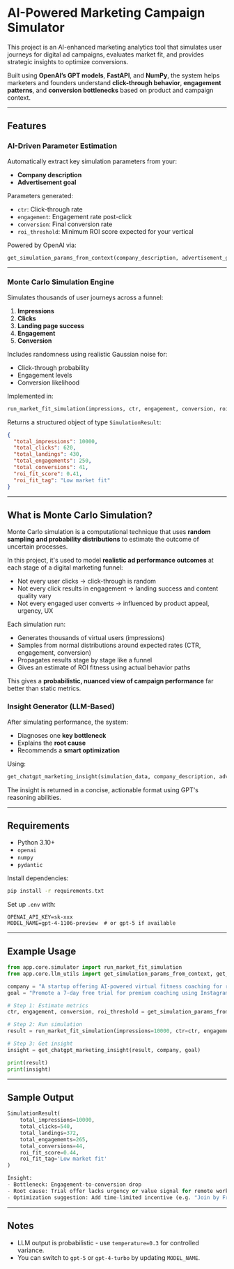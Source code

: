 # AI-Powered Marketing Campaign Simulator

This project is an AI-enhanced marketing analytics tool that simulates user journeys for digital ad campaigns, evaluates market fit, and provides strategic insights to optimize conversions.

Built using **OpenAI’s GPT models**, **FastAPI**, and **NumPy**, the system helps marketers and founders understand **click-through behavior**, **engagement patterns**, and **conversion bottlenecks** based on product and campaign context.

---

## Features

### AI-Driven Parameter Estimation
Automatically extract key simulation parameters from your:
- **Company description**
- **Advertisement goal**

Parameters generated:
- `ctr`: Click-through rate
- `engagement`: Engagement rate post-click
- `conversion`: Final conversion rate
- `roi_threshold`: Minimum ROI score expected for your vertical

Powered by OpenAI via:
```python
get_simulation_params_from_context(company_description, advertisement_goal)
```

---

### Monte Carlo Simulation Engine

Simulates thousands of user journeys across a funnel:
1. **Impressions**
2. **Clicks**
3. **Landing page success**
4. **Engagement**
5. **Conversion**

Includes randomness using realistic Gaussian noise for:
- Click-through probability
- Engagement levels
- Conversion likelihood

Implemented in:
```python
run_market_fit_simulation(impressions, ctr, engagement, conversion, roi_threshold)
```

Returns a structured object of type `SimulationResult`:
```json
{
  "total_impressions": 10000,
  "total_clicks": 620,
  "total_landings": 430,
  "total_engagements": 250,
  "total_conversions": 41,
  "roi_fit_score": 0.41,
  "roi_fit_tag": "Low market fit"
}
```

---

## What is Monte Carlo Simulation?

Monte Carlo simulation is a computational technique that uses **random sampling and probability distributions** to estimate the outcome of uncertain processes.

In this project, it's used to model **realistic ad performance outcomes** at each stage of a digital marketing funnel:
- Not every user clicks -> click-through is random
- Not every click results in engagement -> landing success and content quality vary
- Not every engaged user converts -> influenced by product appeal, urgency, UX

Each simulation run:
- Generates thousands of virtual users (impressions)
- Samples from normal distributions around expected rates (CTR, engagement, conversion)
- Propagates results stage by stage like a funnel
- Gives an estimate of ROI fitness using actual behavior paths

This gives a **probabilistic, nuanced view of campaign performance** far better than static metrics.

### Insight Generator (LLM-Based)

After simulating performance, the system:
- Diagnoses one **key bottleneck**
- Explains the **root cause**
- Recommends a **smart optimization**

Using:
```python
get_chatgpt_marketing_insight(simulation_data, company_description, advertisement_goal)
```

The insight is returned in a concise, actionable format using GPT's reasoning abilities.


---

## Requirements

- Python 3.10+
- `openai`
- `numpy`
- `pydantic`

Install dependencies:

```bash
pip install -r requirements.txt
```

Set up `.env` with:

```
OPENAI_API_KEY=sk-xxx
MODEL_NAME=gpt-4-1106-preview  # or gpt-5 if available
```

---

## Example Usage

```python
from app.core.simulator import run_market_fit_simulation
from app.core.llm_utils import get_simulation_params_from_context, get_chatgpt_marketing_insight

company = "A startup offering AI-powered virtual fitness coaching for remote workers."
goal = "Promote a 7-day free trial for premium coaching using Instagram and YouTube."

# Step 1: Estimate metrics
ctr, engagement, conversion, roi_threshold = get_simulation_params_from_context(company, goal)

# Step 2: Run simulation
result = run_market_fit_simulation(impressions=10000, ctr=ctr, engagement=engagement, conversion=conversion, roi_threshold=roi_threshold)

# Step 3: Get insight
insight = get_chatgpt_marketing_insight(result, company, goal)

print(result)
print(insight)
```

---

## Sample Output

```python
SimulationResult(
    total_impressions=10000,
    total_clicks=540,
    total_landings=372,
    total_engagements=265,
    total_conversions=44,
    roi_fit_score=0.44,
    roi_fit_tag='Low market fit'
)

Insight:
- Bottleneck: Engagement-to-conversion drop
- Root cause: Trial offer lacks urgency or value signal for remote workers
- Optimization suggestion: Add time-limited incentive (e.g. "Join by Friday & get bonus AI trainer session")
```

---

## Notes

- LLM output is probabilistic - use `temperature=0.3` for controlled variance.
- You can switch to `gpt-5` or `gpt-4-turbo` by updating `MODEL_NAME`.
